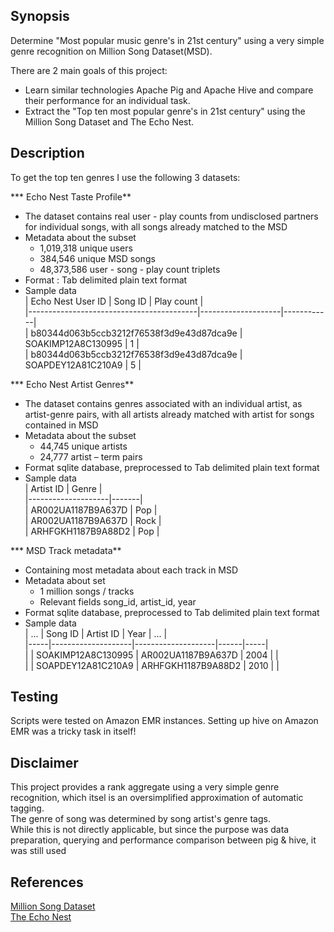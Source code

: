 ## Synopsis

Determine "Most popular music genre's in 21st century" using a very simple genre recognition on Million Song Dataset(MSD).  

There are 2 main goals of this project:  
* Learn similar technologies Apache Pig and Apache Hive and compare their performance for an individual task.  
* Extract the "Top ten most popular genre's in 21st century" using the Million Song Dataset and The Echo Nest.  


## Description

To get the top ten genres I use the following 3 datasets:  
  
*** Echo Nest Taste Profile**   
  * The dataset contains real user - play counts from undisclosed partners for individual songs, with all songs already matched to the MSD  
  * Metadata about the subset  
	  * 1,019,318 unique users  
	  * 384,546 unique MSD songs  
	  * 48,373,586 user - song - play count triplets  
  * Format : Tab delimited plain text format  
  * Sample data  
		|              Echo Nest User ID           |       Song ID      | Play count |  
		|------------------------------------------|--------------------|------------|  
		| b80344d063b5ccb3212f76538f3d9e43d87dca9e | SOAKIMP12A8C130995 |     1      |  
		| b80344d063b5ccb3212f76538f3d9e43d87dca9e | SOAPDEY12A81C210A9 |     5      |  
  
*** Echo Nest Artist Genres**  
  * The dataset contains genres associated with an individual artist, as artist-genre pairs, with all artists already matched with artist for songs contained in MSD  
  * Metadata about the subset  
	  * 44,745 unique artists  
	  * 24,777 artist – term pairs  
  * Format sqlite database, preprocessed to Tab delimited plain text format  
  * Sample data  
		|      Artist ID     | Genre |  
		|--------------------|-------|  
		| AR002UA1187B9A637D | Pop   |  
		| AR002UA1187B9A637D | Rock  |  
		| ARHFGKH1187B9A88D2 | Pop   |  
  
*** MSD Track metadata**  
  * Containing most metadata about each track in MSD  
  * Metadata about set  
	  * 1 million songs / tracks  
	  * Relevant fields song_id, artist_id, year  
  * Format sqlite database, preprocessed to Tab delimited plain text format  
  * Sample data  
		| ... |       Song ID      |      Artist ID     | Year | ... |  
		|-----|--------------------|--------------------|------|-----|  
		|     | SOAKIMP12A8C130995 | AR002UA1187B9A637D | 2004 |     |  
		|     | SOAPDEY12A81C210A9 | ARHFGKH1187B9A88D2 | 2010 |     |  
  
## Testing  

Scripts were tested on Amazon EMR instances. Setting up hive on Amazon EMR was a tricky task in itself!  

## Disclaimer  

This project provides a rank aggregate using a very simple genre recognition, which itsel is an oversimplified approximation of automatic tagging.  
The genre of song was determined by song artist's genre tags.  
While this is not directly applicable, but since the purpose was data preparation, querying and performance comparison between pig & hive, it was still used  

## References  

[Million Song Dataset](http://labrosa.ee.columbia.edu/millionsong/)  
[The Echo Nest](http://the.echonest.com/)
